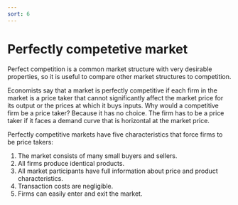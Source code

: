 ```yaml
---
sort: 6
---
```


# Perfectly competetive market

Perfect competition is a common market structure with very desirable properties, so
it is useful to compare other market structures to competition.

Economists say that a market is perfectly competitive if each firm in the market is a
price taker that cannot significantly affect the market price for its output or the prices
at which it buys inputs. Why would a competitive firm be a price taker? Because
it has no choice. The firm has to be a price taker if it faces a demand curve that is
horizontal at the market price.


Perfectly competitive markets have five characteristics that force firms to be price takers:
1. The market consists of many small buyers and sellers.
2. All firms produce identical products.
3. All market participants have full information about price and product characteristics.
4. Transaction costs are negligible.
5. Firms can easily enter and exit the market.